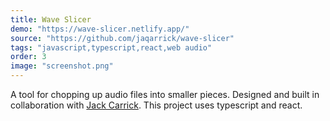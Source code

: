 ```yaml
---
title: Wave Slicer
demo: "https://wave-slicer.netlify.app/"
source: "https://github.com/jaqarrick/wave-slicer"
tags: "javascript,typescript,react,web audio"
order: 3
image: "screenshot.png"
---
```


A tool for chopping up audio files into smaller pieces. Designed and built in collaboration with [Jack Carrick](https://github.com/jaqarrick). This project uses typescript and react.
